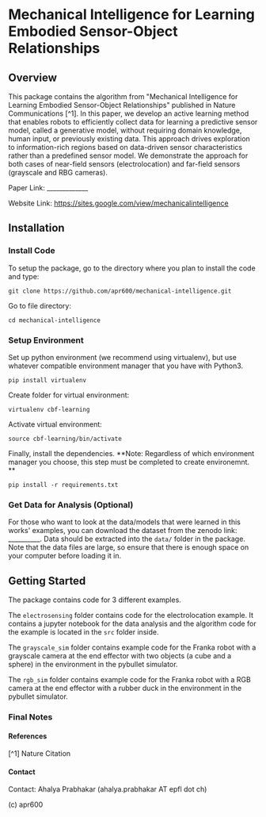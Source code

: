 # Mechanical Intelligence for Learning Embodied Sensor-Object Relationships

## Overview

This package contains the algorithm from "Mechanical Intelligence for Learning Embodied Sensor-Object Relationships" published in Nature Communications [^1]. In this paper, we develop an active learning method that enables robots to efficiently collect data for learning a predictive sensor model, called a generative model, without requiring domain knowledge, human input, or previously existing data. This approach drives exploration to information-rich regions based on data-driven sensor characteristics rather than a predefined sensor model. We demonstrate the approach for both cases of near-field sensors (electrolocation) and far-field sensors (grayscale and RBG cameras).

Paper Link: _____________

Website Link: <https://sites.google.com/view/mechanicalintelligence>

## Installation

### Install Code

To setup the package, go to the directory where you plan to install the code and type:

    git clone https://github.com/apr600/mechanical-intelligence.git

Go to file directory:

    cd mechanical-intelligence

### Setup Environment

Set up python environment (we recommend using virtualenv), but use whatever compatible environment manager that you have with Python3.

    pip install virtualenv

Create folder for virtual environment:

    virtualenv cbf-learning

Activate virtual environment:

    source cbf-learning/bin/activate

Finally, install the dependencies. **Note: Regardless of which environment manager you choose, this step must be completed to create environemnt. **

    pip install -r requirements.txt

### Get Data for Analysis (Optional)
For those who want to look at the data/models that were learned in this works' examples, you can download the dataset from the zenodo link: __________. Data should be extracted into the `data/` folder in the package. Note that the data files are large, so ensure that there is enough space on your computer before loading it in.

## Getting Started

The package contains code for 3 different examples.

The `electrosensing` folder contains code for the electrolocation example. It contains a jupyter notebook for the data analysis and the algorithm code for the example is located in the `src` folder inside.

The `grayscale_sim` folder contains example code for the Franka robot with a grayscale camera at the end effector with two objects (a cube and a sphere) in the environment in the pybullet simulator.

The `rgb_sim` folder contains example code for the Franka robot with a RGB camera at the end effector with a rubber duck in the environment in the pybullet simulator.

### Final Notes

#### References

[^1] Nature Citation

#### Contact

Contact: Ahalya Prabhakar (ahalya.prabhakar AT epfl dot ch)

(c) apr600